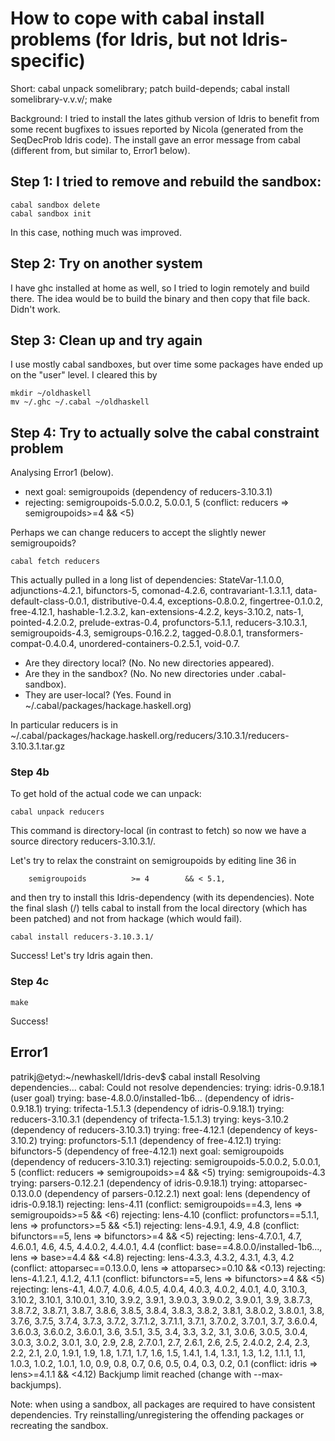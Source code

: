 # How to cope with cabal install problems (for Idris, but not Idris-specific)

Short: cabal unpack somelibrary; patch build-depends; cabal install somelibrary-v.v.v/; make

Background: I tried to install the lates github version of Idris to
benefit from some recent bugfixes to issues reported by Nicola
(generated from the SeqDecProb Idris code). The install gave an error
message from cabal (different from, but similar to, Error1 below).

## Step 1: I tried to remove and rebuild the sandbox:
``` Shell
cabal sandbox delete
cabal sandbox init
```

In this case, nothing much was improved.

## Step 2: Try on another system

I have ghc installed at home as well, so I tried to login remotely and
build there. The idea would be to build the binary and then copy that
file back. Didn't work.

## Step 3: Clean up and try again

I use mostly cabal sandboxes, but over time some packages have ended
up on the "user" level. I cleared this by
``` Shell
mkdir ~/oldhaskell
mv ~/.ghc ~/.cabal ~/oldhaskell
```
## Step 4: Try to actually solve the cabal constraint problem

Analysing Error1 (below).

* next goal: semigroupoids (dependency of reducers-3.10.3.1)
* rejecting: semigroupoids-5.0.0.2, 5.0.0.1, 5 (conflict: reducers => semigroupoids>=4 && <5)

Perhaps we can change reducers to accept the slightly newer semigroupoids?

``` Shell
cabal fetch reducers
```

This actually pulled in a long list of dependencies:
StateVar-1.1.0.0, adjunctions-4.2.1, bifunctors-5, comonad-4.2.6,
contravariant-1.3.1.1, data-default-class-0.0.1, distributive-0.4.4,
exceptions-0.8.0.2, fingertree-0.1.0.2, free-4.12.1, hashable-1.2.3.2,
kan-extensions-4.2.2, keys-3.10.2, nats-1, pointed-4.2.0.2,
prelude-extras-0.4, profunctors-5.1.1, reducers-3.10.3.1,
semigroupoids-4.3, semigroups-0.16.2.2, tagged-0.8.0.1,
transformers-compat-0.4.0.4, unordered-containers-0.2.5.1, void-0.7.

* Are they directory local? (No. No new directories appeared).
* Are they in the sandbox? (No. No new directories under .cabal-sandbox).
* They are user-local? (Yes. Found in ~/.cabal/packages/hackage.haskell.org)

In particular reducers is in
  ~/.cabal/packages/hackage.haskell.org/reducers/3.10.3.1/reducers-3.10.3.1.tar.gz

### Step 4b

To get hold of the actual code we can unpack:
``` Shell
cabal unpack reducers
```

This command is directory-local (in contrast to fetch) so now we have
a source directory reducers-3.10.3.1/.

Let's try to relax the constraint on semigroupoids by editing line 36 in
```
    semigroupoids          >= 4        && < 5.1,
```

and then try to install this Idris-dependency (with its
dependencies). Note the final slash (/) tells cabal to install from
the local directory (which has been patched) and not from hackage
(which would fail).

``` Shell
cabal install reducers-3.10.3.1/
```

Success! Let's try Idris again then.

### Step 4c

``` Shell
make
```
Success!




## Error1

patrikj@etyd:~/newhaskell/Idris-dev$ cabal install
Resolving dependencies...
cabal: Could not resolve dependencies:
trying: idris-0.9.18.1 (user goal)
trying: base-4.8.0.0/installed-1b6... (dependency of idris-0.9.18.1)
trying: trifecta-1.5.1.3 (dependency of idris-0.9.18.1)
trying: reducers-3.10.3.1 (dependency of trifecta-1.5.1.3)
trying: keys-3.10.2 (dependency of reducers-3.10.3.1)
trying: free-4.12.1 (dependency of keys-3.10.2)
trying: profunctors-5.1.1 (dependency of free-4.12.1)
trying: bifunctors-5 (dependency of free-4.12.1)
next goal: semigroupoids (dependency of reducers-3.10.3.1)
rejecting: semigroupoids-5.0.0.2, 5.0.0.1, 5 (conflict: reducers =>
semigroupoids>=4 && <5)
trying: semigroupoids-4.3
trying: parsers-0.12.2.1 (dependency of idris-0.9.18.1)
trying: attoparsec-0.13.0.0 (dependency of parsers-0.12.2.1)
next goal: lens (dependency of idris-0.9.18.1)
rejecting: lens-4.11 (conflict: semigroupoids==4.3, lens => semigroupoids>=5
&& <6)
rejecting: lens-4.10 (conflict: profunctors==5.1.1, lens => profunctors>=5 &&
<5.1)
rejecting: lens-4.9.1, 4.9, 4.8 (conflict: bifunctors==5, lens =>
bifunctors>=4 && <5)
rejecting: lens-4.7.0.1, 4.7, 4.6.0.1, 4.6, 4.5, 4.4.0.2, 4.4.0.1, 4.4
(conflict: base==4.8.0.0/installed-1b6..., lens => base>=4.4 && <4.8)
rejecting: lens-4.3.3, 4.3.2, 4.3.1, 4.3, 4.2 (conflict: attoparsec==0.13.0.0,
lens => attoparsec>=0.10 && <0.13)
rejecting: lens-4.1.2.1, 4.1.2, 4.1.1 (conflict: bifunctors==5, lens =>
bifunctors>=4 && <5)
rejecting: lens-4.1, 4.0.7, 4.0.6, 4.0.5, 4.0.4, 4.0.3, 4.0.2, 4.0.1, 4.0,
3.10.3, 3.10.2, 3.10.1, 3.10.0.1, 3.10, 3.9.2, 3.9.1, 3.9.0.3, 3.9.0.2,
3.9.0.1, 3.9, 3.8.7.3, 3.8.7.2, 3.8.7.1, 3.8.7, 3.8.6, 3.8.5, 3.8.4, 3.8.3,
3.8.2, 3.8.1, 3.8.0.2, 3.8.0.1, 3.8, 3.7.6, 3.7.5, 3.7.4, 3.7.3, 3.7.2,
3.7.1.2, 3.7.1.1, 3.7.1, 3.7.0.2, 3.7.0.1, 3.7, 3.6.0.4, 3.6.0.3, 3.6.0.2,
3.6.0.1, 3.6, 3.5.1, 3.5, 3.4, 3.3, 3.2, 3.1, 3.0.6, 3.0.5, 3.0.4, 3.0.3,
3.0.2, 3.0.1, 3.0, 2.9, 2.8, 2.7.0.1, 2.7, 2.6.1, 2.6, 2.5, 2.4.0.2, 2.4, 2.3,
2.2, 2.1, 2.0, 1.9.1, 1.9, 1.8, 1.7.1, 1.7, 1.6, 1.5, 1.4.1, 1.4, 1.3.1, 1.3,
1.2, 1.1.1, 1.1, 1.0.3, 1.0.2, 1.0.1, 1.0, 0.9, 0.8, 0.7, 0.6, 0.5, 0.4, 0.3,
0.2, 0.1 (conflict: idris => lens>=4.1.1 && <4.12)
Backjump limit reached (change with --max-backjumps).

Note: when using a sandbox, all packages are required to have consistent
dependencies. Try reinstalling/unregistering the offending packages or
recreating the sandbox.
